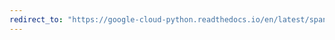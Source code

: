 ```yaml
---
redirect_to: "https://google-cloud-python.readthedocs.io/en/latest/spanner/advanced-session-pool-topics.html"
---
```

